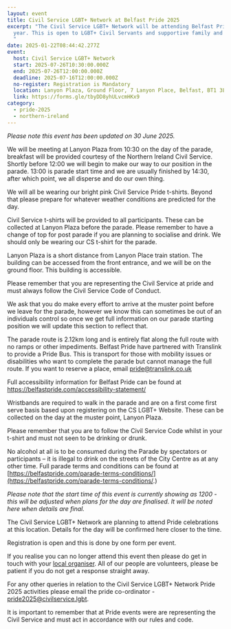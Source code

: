 ```yaml
---
layout: event
title: Civil Service LGBT+ Network at Belfast Pride 2025
excerpt: "The Civil Service LGBT+ Network will be attending Belfast Pride this
  year. This is open to LGBT+ Civil Servants and supportive family and friends.
  "
date: 2025-01-22T08:44:42.277Z
event:
  host: Civil Service LGBT+ Network
  start: 2025-07-26T10:30:00.000Z
  end: 2025-07-26T12:00:00.000Z
  deadline: 2025-07-16T12:00:00.000Z
  no-register: Registration is Mandatory
  location: Lanyon Plaza, Ground Floor, 7 Lanyon Place, Belfast, BT1 3LP
  link: https://forms.gle/tbyDD8yhULvcmHKx9
category:
  - pride-2025
  - northern-ireland
---
```

*P﻿lease note this event has been updated on 30 June 2025.*

We will be meeting at Lanyon Plaza from 10:30 on the day of the parade, breakfast will be provided courtesy of the Northern Ireland Civil Service. Shortly before 12:00 we will begin to make our way to our position in the parade. 13:00 is parade start time and we are usually finished by 14:30, after which point, we all disperse and do our own thing.

We will all be wearing our bright pink Civil Service Pride t-shirts. Beyond that please prepare for whatever weather conditions are predicted for the day.

Civil Service t-shirts will be provided to all participants. These can be collected at Lanyon Plaza before the parade. Please remember to have a change of top for post parade if you are planning to socialise and drink. We should only be wearing our CS t-shirt for the parade.

Lanyon Plaza is a short distance from Lanyon Place train station. The building can be accessed from the front entrance, and we will be on the ground floor. This building is accessible.

Please remember that you are representing the Civil Service at pride and must always follow the Civil Service Code of Conduct.

We ask that you do make every effort to arrive at the muster point before we leave for the parade, however we know this can sometimes be out of an individuals control so once we get full information on our parade starting position we will update this section to reflect that.

The parade route is 2.12km long and is entirely flat along the full route with no ramps or other impediments. Belfast Pride have partnered with Translink to provide a Pride Bus. This is transport for those with mobility issues or disabilities who want to complete the parade but cannot manage the full route. If you want to reserve a place, email [pride@translink.co.uk](mailto:pride@translink.co.uk)

Full accessibility information for Belfast Pride can be found at <https://belfastpride.com/accessibility-statement/>

Wristbands are required to walk in the parade and are on a first come first serve basis based upon registering on the CS LGBT+ Website. These can be collected on the day at the muster point, Lanyon Plaza.

Please remember that you are to follow the Civil Service Code whilst in your t-shirt and must not seen to be drinking or drunk. 

No alcohol at all is to be consumed during the Parade by spectators or participants – it is illegal to drink on the streets of the City Centre as at any other time. Full parade terms and conditions can be found at [https://belfastpride.com/parade-terms-conditions/](https://belfastpride.com/parade-terms-conditions/.)

*P﻿lease note that the start time of this event is currently showing as 1200 - this will be adjusted when plans for the day are finalised. It will be noted here when details are final.*

The Civil Service LGBT+ Network are planning to attend Pride celebrations at this location. Details for the day will be confirmed here closer to the time. 

Registration is open and this is done by one form per event.

I﻿f you realise you can no longer attend this event then please do get in touch with your [local organiser](https://www.civilservice.lgbt/team/). All of our people are volunteers, please be patient if you do not get a response straight away. 

F﻿or any other queries in relation to the Civil Service LGBT+ Network Pride 2025 activities please email the pride co-ordinator - [pride2025@civilservice.lgbt](mailto:pride2025@civilservice.lgbt).

I﻿t is important to remember that at Pride events were are representing the Civil Service and must act in accordance with our rules and code.